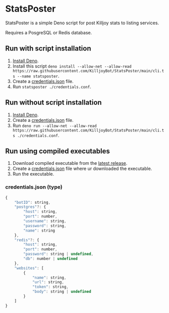 # StatsPoster
 
StatsPoster is a simple Deno script for post Killjoy stats to listing services.

Requires a PosgreSQL or Redis database.

## Run with script installation
1. [Install Deno](https://deno.land/#installation).
2. Install this script ``deno install --allow-net --allow-read https://raw.githubusercontent.com/KilljoyBot/StatsPoster/main/cli.ts --name statsposter``.
3. Create a [credentials.json](credentials.json.example) file.
4. Run ``statsposter ./credentials.conf``.

## Run without script installation
1. [Install Deno](https://deno.land/#installation).
2. Create a [credentials.json](credentials.json.example) file.
3. Run ``deno run --allow-net --allow-read https://raw.githubusercontent.com/KilljoyBot/StatsPoster/main/cli.ts ./credentials.conf``.

## Run using compiled executables
1. Download compiled executable from the [latest release](https://github.com/KilljoyBot/StatsPoster/releases/latest).
2. Create a [credentials.json](credentials.json.example) file where ur downloaded the executable.
3. Run the executable.

### credentials.json (type)
```js
{
    "botID": string, 
    "postgres"?: {
        "host": string,
        "port": number,
        "username": string,
        "password": string,
        "name": string
    },
    "redis"?: {
        "host": string,
        "port": number,
        "password": string | undefined,
        "db": number | undefined
    },
    "websites": [
        {
            "name": string,
            "url": string,
            "token": string,
            "body": string | undefined
        }
    ]
}
```
